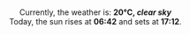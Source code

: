 <p  align="center"><br/>Currently, the weather is: <b> 20°C, <i>clear sky</i></b></br>Today, the sun rises at <b>06:42</b> and sets at <b>17:12</b>.</p>